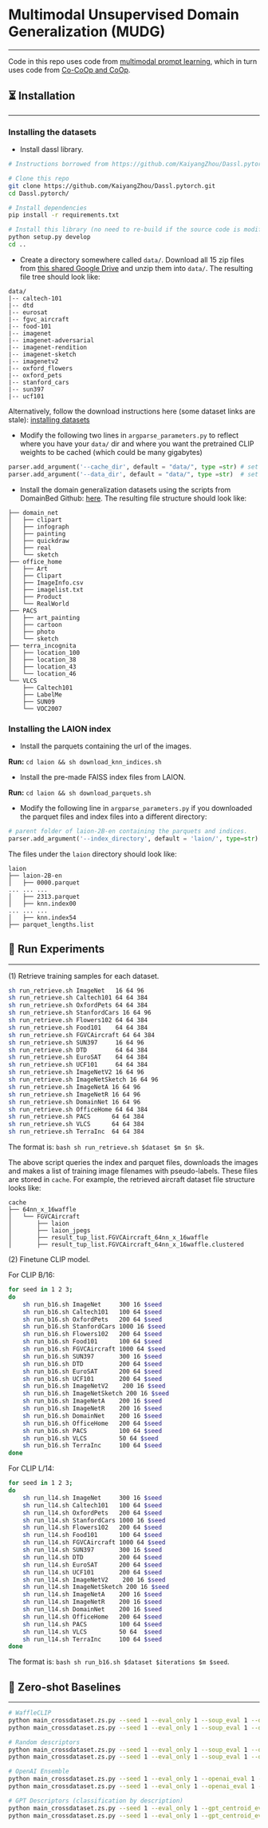 # Multimodal Unsupervised Domain Generalization (MUDG)
-----------------------------------------------------

<!-- ![](https://github.com/Chris210634/word_soups/blob/main/figures/parameter_efficiency.png?raw=true) -->

Code in this repo uses code from [multimodal prompt learning](https://github.com/muzairkhattak/multimodal-prompt-learning), which in turn uses code from [Co-CoOp and CoOp](https://github.com/KaiyangZhou/CoOp).

## ⏳ Installation
-------------------

### Installing the datasets

* Install dassl library.
```bash
# Instructions borrowed from https://github.com/KaiyangZhou/Dassl.pytorch#installation

# Clone this repo
git clone https://github.com/KaiyangZhou/Dassl.pytorch.git
cd Dassl.pytorch/

# Install dependencies
pip install -r requirements.txt

# Install this library (no need to re-build if the source code is modified)
python setup.py develop
cd ..
```

* Create a directory somewhere called `data/`. Download all 15 zip files from [this shared Google Drive](https://drive.google.com/drive/folders/1kvh5VG4ruGOcSiHKJX9dWJhPAGVgPSZs?usp=drive_link) and unzip them into `data/`. The resulting file tree should look like:
```
data/
|-- caltech-101
|-- dtd
|-- eurosat
|-- fgvc_aircraft
|-- food-101
|-- imagenet
|-- imagenet-adversarial
|-- imagenet-rendition
|-- imagenet-sketch
|-- imagenetv2
|-- oxford_flowers
|-- oxford_pets
|-- stanford_cars
|-- sun397
|-- ucf101
```

Alternatively, follow the download instructions here (some dataset links are stale):
[installing datasets](https://github.com/muzairkhattak/multimodal-prompt-learning/blob/main/docs/DATASETS.md)

* Modify the following two lines in `argparse_parameters.py` to reflect where you have your `data/` dir and where you want the pretrained CLIP weights to be cached (which could be many gigabytes)

```python
parser.add_argument('--cache_dir', default = "data/", type =str) # set to directory where you want large pretrained model weights to be cached
parser.add_argument('--data_dir', default = "data/", type =str)  # set to parent directory of data/
```

* Install the domain generalization datasets using the scripts from DomainBed Github: [here](https://github.com/facebookresearch/DomainBed/tree/main). The resulting file structure should look like:
```
├── domain_net
│   ├── clipart
│   ├── infograph
│   ├── painting
│   ├── quickdraw
│   ├── real
│   └── sketch
├── office_home
│   ├── Art
│   ├── Clipart
│   ├── ImageInfo.csv
│   ├── imagelist.txt
│   ├── Product
│   └── RealWorld
├── PACS
│   ├── art_painting
│   ├── cartoon
│   ├── photo
│   └── sketch
├── terra_incognita
│   ├── location_100
│   ├── location_38
│   ├── location_43
│   └── location_46
└── VLCS
    ├── Caltech101
    ├── LabelMe
    ├── SUN09
    └── VOC2007
```


### Installing the LAION index

* Install the parquets containing the url of the images.

**Run:** `cd laion && sh download_knn_indices.sh`

* Install the pre-made FAISS index files from LAION.

**Run:** `cd laion && sh download_parquets.sh`

* Modify the following line in `argparse_parameters.py` if you downloaded the parquet files and index files into a different directory:

```python
# parent folder of laion-2B-en containing the parquets and indices.
parser.add_argument('--index_directory', default = 'laion/', type=str)
```

The files under the `laion` directory should look like:
```
laion
├── laion-2B-en
│   ├── 0000.parquet
... ... ...
│   ├── 2313.parquet
│   ├── knn.index00
... ... ...
│   ├── knn.index54
├── parquet_lengths.list

```


## 🧪 Run Experiments
---------------------------

(1) Retrieve training samples for each dataset. 

```bash
sh run_retrieve.sh ImageNet   16 64 96
sh run_retrieve.sh Caltech101 64 64 384
sh run_retrieve.sh OxfordPets 64 64 384
sh run_retrieve.sh StanfordCars 16 64 96
sh run_retrieve.sh Flowers102 64 64 384
sh run_retrieve.sh Food101    64 64 384
sh run_retrieve.sh FGVCAircraft 64 64 384
sh run_retrieve.sh SUN397     16 64 96
sh run_retrieve.sh DTD        64 64 384
sh run_retrieve.sh EuroSAT    64 64 384
sh run_retrieve.sh UCF101     64 64 384
sh run_retrieve.sh ImageNetV2 16 64 96
sh run_retrieve.sh ImageNetSketch 16 64 96
sh run_retrieve.sh ImageNetA 16 64 96
sh run_retrieve.sh ImageNetR 16 64 96
sh run_retrieve.sh DomainNet 16 64 96
sh run_retrieve.sh OfficeHome 64 64 384
sh run_retrieve.sh PACS      64 64 384
sh run_retrieve.sh VLCS      64 64 384
sh run_retrieve.sh TerraInc  64 64 384
```

The format is: `bash sh run_retrieve.sh $dataset $m $n $k`.

The above script queries the index and parquet files, downloads the images and makes a list of training image filenames with pseudo-labels. These files are stored in `cache`. For example, the retrieved aircraft dataset file structure looks like:

```
cache
├── 64nn_x_16waffle
│   └── FGVCAircraft
│       ├── laion
│       ├── laion_jpegs
│       ├── result_tup_list.FGVCAircraft_64nn_x_16waffle
│       ├── result_tup_list.FGVCAircraft_64nn_x_16waffle.clustered
```

(2) Finetune CLIP model.

For CLIP B/16:

```bash
for seed in 1 2 3;
do
    sh run_b16.sh ImageNet     300 16 $seed
    sh run_b16.sh Caltech101   100 64 $seed
    sh run_b16.sh OxfordPets   200 64 $seed
    sh run_b16.sh StanfordCars 1000 16 $seed
    sh run_b16.sh Flowers102   200 64 $seed
    sh run_b16.sh Food101      100 64 $seed
    sh run_b16.sh FGVCAircraft 1000 64 $seed
    sh run_b16.sh SUN397       300 16 $seed
    sh run_b16.sh DTD          200 64 $seed
    sh run_b16.sh EuroSAT      200 64 $seed
    sh run_b16.sh UCF101       200 64 $seed
    sh run_b16.sh ImageNetV2    200 16 $seed
    sh run_b16.sh ImageNetSketch 200 16 $seed
    sh run_b16.sh ImageNetA    200 16 $seed
    sh run_b16.sh ImageNetR    200 16 $seed
    sh run_b16.sh DomainNet    200 16 $seed
    sh run_b16.sh OfficeHome   200 64 $seed
    sh run_b16.sh PACS         100 64 $seed
    sh run_b16.sh VLCS         50 64 $seed
    sh run_b16.sh TerraInc     100 64 $seed
done
```

For CLIP L/14:
```bash
for seed in 1 2 3;
do
    sh run_l14.sh ImageNet     300 16 $seed
    sh run_l14.sh Caltech101   100 64 $seed
    sh run_l14.sh OxfordPets   200 64 $seed
    sh run_l14.sh StanfordCars 1000 16 $seed
    sh run_l14.sh Flowers102   200 64 $seed
    sh run_l14.sh Food101      100 64 $seed
    sh run_l14.sh FGVCAircraft 1000 64 $seed
    sh run_l14.sh SUN397       300 16 $seed
    sh run_l14.sh DTD          200 64 $seed
    sh run_l14.sh EuroSAT      200 64 $seed
    sh run_l14.sh UCF101       200 64 $seed
    sh run_l14.sh ImageNetV2    200 16 $seed
    sh run_l14.sh ImageNetSketch 200 16 $seed
    sh run_l14.sh ImageNetA    200 16 $seed
    sh run_l14.sh ImageNetR    200 16 $seed
    sh run_l14.sh DomainNet    200 16 $seed
    sh run_l14.sh OfficeHome   200 64 $seed
    sh run_l14.sh PACS         100 64 $seed
    sh run_l14.sh VLCS         50 64  $seed
    sh run_l14.sh TerraInc     100 64 $seed
done
```

The format is: `bash sh run_b16.sh $dataset $iterations $m $seed`.


## 🧪 Zero-shot Baselines
---------------------------

```bash
# WaffleCLIP
python main_crossdataset.zs.py --seed 1 --eval_only 1 --soup_eval 1 --descriptor_file cache/waffle_descriptors_512_count.list --modelname ViT-B-16 --pretrained openai --d 512
python main_crossdataset.zs.py --seed 1 --eval_only 1 --soup_eval 1 --descriptor_file cache/waffle_descriptors_512_count.list --modelname ViT-L-14 --pretrained openai --d 768

# Random descriptors
python main_crossdataset.zs.py --seed 1 --eval_only 1 --soup_eval 1 --descriptor_file cache/descriptions.list --modelname ViT-B-16 --pretrained openai --d 512
python main_crossdataset.zs.py --seed 1 --eval_only 1 --soup_eval 1 --descriptor_file cache/descriptions.list --modelname ViT-L-14 --pretrained openai --d 768

# OpenAI Ensemble
python main_crossdataset.zs.py --seed 1 --eval_only 1 --openai_eval 1 --modelname ViT-B-16 --pretrained openai --d 512
python main_crossdataset.zs.py --seed 1 --eval_only 1 --openai_eval 1 --modelname ViT-L-14 --pretrained openai --d 768

# GPT Descriptors (classification by description)
python main_crossdataset.zs.py --seed 1 --eval_only 1 --gpt_centroid_eval 1 --gpt_score_averaging_eval 1 --modelname ViT-B-16 --pretrained openai --d 512
python main_crossdataset.zs.py --seed 1 --eval_only 1 --gpt_centroid_eval 1 --gpt_score_averaging_eval 1 --modelname ViT-L-14 --pretrained openai --d 768
```









